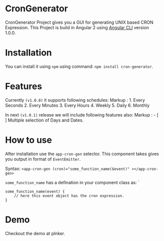 # CronGenerator

CronGenerator Project gives you a GUI for generating UNIX based CRON Expression. This Project is build in Angular 2 using [Angular CLI](https://github.com/angular/angular-cli) version 1.0.0.

# Installation

You can install it using `npm` using command: `npm install cron-generator`. 

# Features

Currently `(v1.0.0)` it supports following schedules: 
Markup : 1. Every Seconds
         2. Every Minutes
         3. Every Hours
         4. Weekly
         5. Daily
         6. Monthly

In next `(v1.0.1)` release we will include following features also:
Markup : - [ ] Multiple selection of Days and Dates.

# How to use
After installation use the `app-cron-gen` selector. This component takes gives you output in format of `EventEmitter`. 

Syntax: `<app-cron-gen (cron)="some_function_name($event)" ></app-cron-gen>`

`some_function_name` has a defination in your component class as: `

    some_function_name(event) {
        // here this event object has the cron expression.
    }

# Demo
Checkout the demo at plnker.
